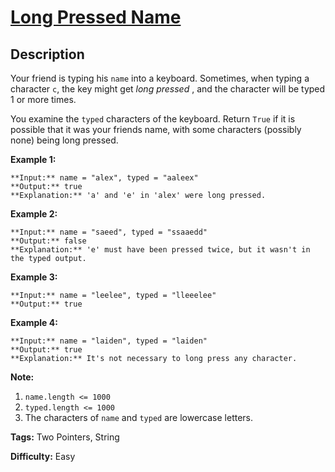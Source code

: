 # [Long Pressed Name][title]

## Description

Your friend is typing his `name` into a keyboard.  Sometimes, when typing a
character `c`, the key might get _long pressed_ , and the character will be
typed 1 or more times.

You examine the `typed` characters of the keyboard.  Return `True` if it is
possible that it was your friends name, with some characters (possibly none)
being long pressed.



**Example 1:**

    
    
    **Input:** name = "alex", typed = "aaleex"
    **Output:** true
    **Explanation:** 'a' and 'e' in 'alex' were long pressed.
    

**Example 2:**

    
    
    **Input:** name = "saeed", typed = "ssaaedd"
    **Output:** false
    **Explanation:** 'e' must have been pressed twice, but it wasn't in the typed output.
    

**Example 3:**

    
    
    **Input:** name = "leelee", typed = "lleeelee"
    **Output:** true
    

**Example 4:**

    
    
    **Input:** name = "laiden", typed = "laiden"
    **Output:** true
    **Explanation:** It's not necessary to long press any character.
    



**Note:**

  1. `name.length <= 1000`
  2. `typed.length <= 1000`
  3. The characters of `name` and `typed` are lowercase letters.






**Tags:** Two Pointers, String

**Difficulty:** Easy

[title]: https://leetcode.com/problems/long-pressed-name
